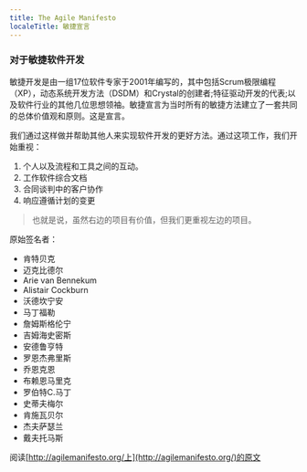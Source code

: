 ```yaml
---
title: The Agile Manifesto
localeTitle: 敏捷宣言
---
```

### 对于敏捷软件开发

敏捷开发是由一组17位软件专家于2001年编写的，其中包括Scrum极限编程（XP），动态系统开发方法（DSDM）和Crystal的创建者;特征驱动开发的代表;以及软件行业的其他几位思想领袖。敏捷宣言为当时所有的敏捷方法建立了一套共同的总体价值观和原则。这是宣言。

我们通过这样做并帮助其他人来实现软件开发的更好方法。通过这项工作，我们开始重视：

1.  个人以及流程和工具之间的互动。
2.  工作软件综合文档
3.  合同谈判中的客户协作
4.  响应遵循计划的变更

> 也就是说，虽然右边的项目有价值，但我们更重视左边的项目。

原始签名者：

*   肯特贝克
*   迈克比德尔
*   Arie van Bennekum
*   Alistair Cockburn
*   沃德坎宁安
*   马丁福勒
*   詹姆斯格伦宁
*   吉姆海史密斯
*   安德鲁亨特
*   罗恩杰弗里斯
*   乔恩克恩
*   布赖恩马里克
*   罗伯特C.马丁
*   史蒂夫梅尔
*   肯施瓦贝尔
*   杰夫萨瑟兰
*   戴夫托马斯

阅读[http://agilemanifesto.org/上](http://agilemanifesto.org/)的原文